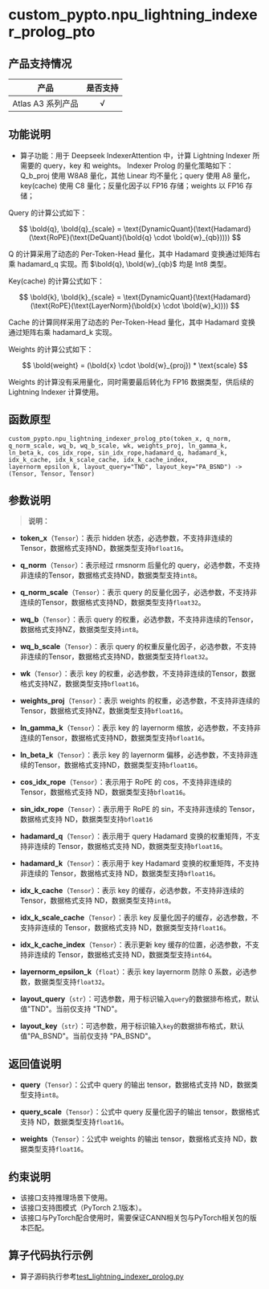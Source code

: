 # custom_pypto.npu\_lightning\_indexer\_prolog_pto

## 产品支持情况
| 产品                                                         | 是否支持 |
| ------------------------------------------------------------ | :------: |
|<term>Atlas A3 系列产品</term>   | √  |

## 功能说明

-   算子功能：用于 Deepseek IndexerAttention 中，计算 Lightning Indexer 所需要的 query，key 和 weights。
Indexer Prolog 的量化策略如下：Q_b_proj 使用 W8A8 量化，其他 Linear 均不量化；query 使用 A8 量化，key(cache) 使用 C8 量化；反量化因子以 FP16 存储；weights 以 FP16 存储；

Query 的计算公式如下：

$$
\bold{q}, \bold{q}_{scale} = \text{DynamicQuant}(\text{Hadamard}(\text{RoPE}(\text{DeQuant}(\bold{q} \cdot \bold{w}_{qb}))))
$$

Q 的计算采用了动态的 Per-Token-Head 量化，其中 Hadamard 变换通过矩阵右乘 hadamard_q 实现。而 $\bold{q}, \bold{w}_{qb}$ 均是 Int8 类型。

Key(cache) 的计算公式如下：

$$
\bold{k}, \bold{k}_{scale} = \text{DynamicQuant}(\text{Hadamard}(\text{RoPE}(\text{LayerNorm}(\bold{x} \cdot \bold{w}_k))))
$$

Cache 的计算同样采用了动态的 Per-Token-Head 量化，其中 Hadamard 变换通过矩阵右乘 hadamard_k 实现。


Weights 的计算公式如下：

$$
\bold{weight} = (\bold{x} \cdot \bold{w}_{proj}) * \text{scale}
$$

Weights 的计算没有采用量化，同时需要最后转化为 FP16 数据类型，供后续的 Lightning Indexer 计算使用。

## 函数原型

```
custom_pypto.npu_lightning_indexer_prolog_pto(token_x, q_norm, q_norm_scale, wq_b, wq_b_scale, wk, weights_proj, ln_gamma_k, ln_beta_k, cos_idx_rope, sin_idx_rope,hadamard_q, hadamard_k, idx_k_cache, idx_k_scale_cache, idx_k_cache_index, layernorm_epsilon_k, layout_query="TND", layout_key="PA_BSND") -> (Tensor, Tensor, Tensor)
```

## 参数说明

>**说明：**<br>
>
-   **token\_x**（`Tensor`）：表示 hidden 状态，必选参数，不支持非连续的Tensor，数据格式支持ND，数据类型支持`bfloat16`。

-   **q\_norm**（`Tensor`）：表示经过 rmsnorm 后量化的 query，必选参数，不支持非连续的Tensor，数据格式支持ND，数据类型支持`int8`。

-   **q\_norm\_scale**（`Tensor`）：表示 query 的反量化因子，必选参数，不支持非连续的Tensor，数据格式支持ND，数据类型支持`float32`。

-   **wq\_b**（`Tensor`）：表示 query 的权重，必选参数，不支持非连续的Tensor，数据格式支持NZ，数据类型支持`int8`。

-   **wq\_b\_scale**（`Tensor`）：表示 query 的权重反量化因子，必选参数，不支持非连续的Tensor，数据格式支持ND，数据类型支持`float32`。

-   **wk**（`Tensor`）：表示 key 的权重，必选参数，不支持非连续的Tensor，数据格式支持NZ，数据类型支持`bfloat16`。

-   **weights_proj**（`Tensor`）：表示 weights 的权重，必选参数，不支持非连续的Tensor，数据格式支持NZ，数据类型支持`bfloat16`。

-   **ln_gamma_k**（`Tensor`）：表示 key 的 layernorm 缩放，必选参数，不支持非连续的Tensor，数据格式支持ND，数据类型支持`bfloat16`。

-   **ln_beta_k**（`Tensor`）：表示 key 的 layernorm 偏移，必选参数，不支持非连续的Tensor，数据格式支持ND，数据类型支持`bfloat16`。

-   **cos_idx_rope**（`Tensor`）：表示用于 RoPE 的 cos，不支持非连续的 Tensor，数据格式支持 ND，数据类型支持`bfloat16`。

-   **sin_idx_rope**（`Tensor`）：表示用于 RoPE 的 sin，不支持非连续的 Tensor，数据格式支持 ND，数据类型支持`bfloat16`

-   **hadamard_q**（`Tensor`）：表示用于 query Hadamard 变换的权重矩阵，不支持非连续的 Tensor，数据格式支持 ND，数据类型支持`bfloat16`。

-   **hadamard_k**（`Tensor`）：表示用于 key Hadamard 变换的权重矩阵，不支持非连续的 Tensor，数据格式支持 ND，数据类型支持`bfloat16`。

-   **idx_k_cache**（`Tensor`）：表示 key 的缓存，必选参数，不支持非连续的 Tensor，数据格式支持 ND，数据类型支持`int8`。

-   **idx_k_scale_cache**（`Tensor`）：表示 key 反量化因子的缓存，必选参数，不支持非连续的 Tensor，数据格式支持 ND，数据类型支持`float16`。

-   **idx_k_cache_index**（`Tensor`）：表示更新 key 缓存的位置，必选参数，不支持非连续的 Tensor，数据格式支持 ND，数据类型支持`int64`。

-   **layernorm_epsilon_k**（`float`）：表示 key layernorm 防除 0 系数，必选参数，数据类型支持`float32`。

-   **layout\_query**（`str`）：可选参数，用于标识输入`query`的数据排布格式，默认值"TND"。当前仅支持 "TND"。

-   **layout\_key**（`str`）：可选参数，用于标识输入`key`的数据排布格式，默认值"PA_BSND"。当前仅支持 "PA_BSND"。

## 返回值说明

-   **query**（`Tensor`）：公式中 query 的输出 tensor，数据格式支持 ND，数据类型支持`int8`。

-   **query_scale**（`Tensor`）：公式中 query 反量化因子的输出 tensor，数据格式支持 ND，数据类型支持`float16`。

-   **weights**（`Tensor`）：公式中 weights 的输出 tensor，数据格式支持 ND，数据类型支持`float16`。

## 约束说明

-   该接口支持推理场景下使用。
-   该接口支持图模式（PyTorch 2.1版本）。
-   该接口与PyTorch配合使用时，需要保证CANN相关包与PyTorch相关包的版本匹配。

## 算子代码执行示例
-   算子源码执行参考[test_lightning_indexer_prolog.py](../examples/test_lightning_indexer_prolog.py)
